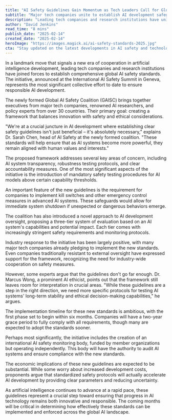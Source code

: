 ```yaml
---
title: "AI Safety Guidelines Gain Momentum as Tech Leaders Call for Global Standards"
subtitle: "Major tech companies unite to establish AI development safeguards"
description: "Leading tech companies and research institutions have united to form the Global AI Safety Coalition, establishing comprehensive safety standards for AI development. The initiative introduces mandatory testing protocols, emergency control measures, and a three-tier evaluation system for AI systems, marking a significant step toward responsible AI innovation."
author: "David Jenkins"
read_time: "8 mins"
publish_date: "2025-02-14"
created_date: "2025-02-14"
heroImage: "https://images.magick.ai/ai-safety-standards-2025.jpg"
cta: "Stay updated on the latest developments in AI safety and technology. Follow us on LinkedIn for exclusive insights and analysis from industry experts."
---
```


In a landmark move that signals a new era of cooperation in artificial intelligence development, leading tech companies and research institutions have joined forces to establish comprehensive global AI safety standards. The initiative, announced at the International AI Safety Summit in Geneva, represents the most significant collective effort to date to ensure responsible AI development.

The newly formed Global AI Safety Coalition (GAISC) brings together executives from major tech companies, renowned AI researchers, and policy experts from over 30 countries. Their primary goal: creating a framework that balances innovation with safety and ethical considerations.

"We're at a crucial juncture in AI development where establishing clear safety guidelines isn't just beneficial – it's absolutely necessary," explains Dr. Sarah Chen, head of AI Safety at the newly formed coalition. "These standards will help ensure that as AI systems become more powerful, they remain aligned with human values and interests."

The proposed framework addresses several key areas of concern, including AI system transparency, robustness testing protocols, and clear accountability measures. One of the most significant aspects of the initiative is the introduction of mandatory safety testing procedures for AI models above certain capability thresholds.

An important feature of the new guidelines is the requirement for companies to implement kill switches and other emergency control measures in advanced AI systems. These safeguards would allow for immediate system shutdown if unexpected or dangerous behaviors emerge.

The coalition has also introduced a novel approach to AI development oversight, proposing a three-tier system of evaluation based on an AI system's capabilities and potential impact. Each tier comes with increasingly stringent safety requirements and monitoring protocols.

Industry response to the initiative has been largely positive, with many major tech companies already pledging to implement the new standards. Even companies traditionally resistant to external oversight have expressed support for the framework, recognizing the need for industry-wide cooperation on safety measures.

However, some experts argue that the guidelines don't go far enough. Dr. Marcus Wong, a prominent AI ethicist, points out that the framework still leaves room for interpretation in crucial areas. "While these guidelines are a step in the right direction, we need more specific protocols for testing AI systems' long-term stability and ethical decision-making capabilities," he argues.

The implementation timeline for these new standards is ambitious, with the first phase set to begin within six months. Companies will have a two-year grace period to fully comply with all requirements, though many are expected to adopt the standards sooner.

Perhaps most significantly, the initiative includes the creation of an international AI safety monitoring body, funded by member organizations but operating independently. This body will have the authority to audit AI systems and ensure compliance with the new standards.

The economic implications of these new guidelines are expected to be substantial. While some worry about increased development costs, proponents argue that standardized safety protocols will actually accelerate AI development by providing clear parameters and reducing uncertainty.

As artificial intelligence continues to advance at a rapid pace, these guidelines represent a crucial step toward ensuring that progress in AI technology remains both innovative and responsible. The coming months will be critical in determining how effectively these standards can be implemented and enforced across the global AI landscape.